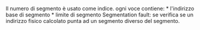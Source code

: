 
Il numero di segmento è usato come indice.
ogni voce contiene:
	* l'indirizzo base di segmento
	* limite di segmento
Segmentation fault: se verifica se un indirizzo fisico calcolato punta ad un segmento diverso del segmento.
